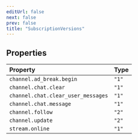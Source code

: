 ```yaml
---
editUrl: false
next: false
prev: false
title: "SubscriptionVersions"
---
```


## Properties

| Property | Type |
| :------ | :------ |
| `channel.ad_break.begin` | `"1"` |
| `channel.chat.clear` | `"1"` |
| `channel.chat.clear_user_messages` | `"1"` |
| `channel.chat.message` | `"1"` |
| `channel.follow` | `"2"` |
| `channel.update` | `"2"` |
| `stream.online` | `"1"` |
